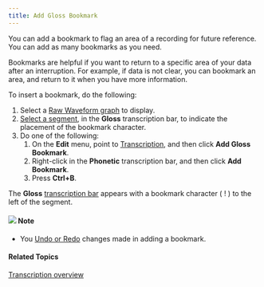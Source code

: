 ```yaml
---
title: Add Gloss Bookmark
---
```


You can add a bookmark to flag an area of a recording for future reference. You can add as many bookmarks as you need.

Bookmarks are helpful if you want to return to a specific area of your data after an interruption. For example, if data is not clear, you can bookmark an area, and return to it when you have more information.

To insert a bookmark, do the following:

1. Select a [Raw Waveform graph](../../graphs/types/raw-waveform) to display.
1. [Select a segment](../select-segment), in the **Gloss** transcription bar, to indicate the placement of the bookmark character.
1. Do one of the following:
   1. On the **Edit** menu, point to [Transcription](overview), and then click **Add Gloss Bookmark**.
   1. Right-click in the **Phonetic** transcription bar, and then click **Add Bookmark**.
   1. Press **Ctrl+B**.

The **Gloss** [transcription bar](guidelines) appears with a bookmark character ( ! ) to the left of the segment.

#### ![](../../../../images/001.png) **Note**
- You [Undo or Redo](../undo-redo) changes made in adding a bookmark.

#### **Related Topics**
[Transcription overview](overview)